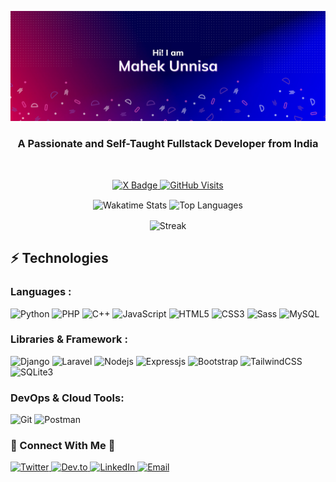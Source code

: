 <p align="center">
  <img src="https://github.com/MahekUnnisa/MahekUnnisa/blob/main/README%20Header.png" alt="Header Image" />
</p>

<h3 align="center">A Passionate and Self-Taught Fullstack Developer from India</h3>

<br />

<p align="center">
  <a href="https://x.com/themahekunnisa">
    <img src="https://img.shields.io/twitter/follow/themahekunnisa?style=for-the-badge&logo=x&logoColor=black&color=white&labelColor=white" alt="X Badge" />
  </a>
  <a href="https://github.com/MahekUnnisa">
    <img src="https://komarev.com/ghpvc/?username=mahekunnisa&label=PROFILE+VIEWS&style=for-the-badge&logo=github&logoColor=black&labelColor=white&color=ff69b4" alt="GitHub Visits" />
  </a>
</p>

<p align="center">
  <img height=200 width=48% align="center" src="https://github-readme-stats.vercel.app/api/wakatime?username=mahekunnisa&layout=compact&theme=radical&hide_border=true&langs_count=8" alt="Wakatime Stats" />
  <img height=200 width=48% align="center" src="https://github-readme-stats.vercel.app/api/top-langs/?username=mahekunnisa&layout=compact&theme=radical&hide_border=true" alt="Top Languages" />
<p align="center">
	<img height=200 align="center" src="https://streak-stats.demolab.com/?user=mahekunnisa&layout=compact&theme=radical&hide_border=true&hide_total_contributions=true" alt="Streak" />
</p>
</p>

## ⚡ Technologies

### Languages :

![Python](https://img.shields.io/badge/-Python-blue?style=for-the-badge&logo=Python&logoColor=white)
![PHP](https://img.shields.io/badge/-php-purple?style=for-the-badge&logo=PHP&logoColor=white)
![C++](https://img.shields.io/badge/-C++-00599C?style=for-the-badge&logo=C++)
![JavaScript](https://img.shields.io/badge/-JavaScript-EDD718?style=for-the-badge&logo=javascript&logoColor=white)
![HTML5](https://img.shields.io/badge/-HTML5-DD4B25?style=for-the-badge&logo=html5&logoColor=white)
![CSS3](https://img.shields.io/badge/-CSS3-3595CF?style=for-the-badge&logo=css3&logoColor=white)
![Sass](https://img.shields.io/badge/-sass-C76494?style=for-the-badge&logo=sass&logoColor=white)
![MySQL](https://img.shields.io/badge/-MySQL-EA8C10?style=for-the-badge&logo=mysql&logoColor=white)

### Libraries & Framework :

![Django](https://img.shields.io/badge/-Django-29A373?style=for-the-badge&logo=Django&logoColor=white)
![Laravel](https://img.shields.io/badge/-Laravel-563D7C?style=for-the-badge&logo=Laravel&logoColor=white)
![Nodejs](https://img.shields.io/badge/-Nodejs-67B73D?style=for-the-badge&logo=Node.js&logoColor=white)
![Expressjs](https://img.shields.io/badge/-Expressjs-grey?style=for-the-badge&logo=Node.js&logoColor=white)
![Bootstrap](https://img.shields.io/badge/-Bootstrap-563D7C?style=for-the-badge&logo=bootstrap&logoColor=white)
![TailwindCSS](https://img.shields.io/badge/-TailwindCSS-darkblue?style=for-the-badge&logo=TailwindCSS&logoColor=white)
![SQLite3](https://img.shields.io/badge/-SQLite3-87D5F1.svg?style=for-the-badge&logo=sqlite&logoColor=white)

### DevOps & Cloud Tools:

![Git](https://img.shields.io/badge/-Git-gray?style=for-the-badge&logo=git&logoColor=white)
![Postman](https://img.shields.io/badge/Postman-FF6C37?style=for-the-badge&logo=postman&logoColor=white)

<h3 align="left">🌟 Connect With Me 🌟</h3>

<p align="left">
  <a href="https://twitter.com/themahekunnisa" target="_blank">
    <img src="https://logo.clearbit.com/twitter.com" alt="Twitter" height="40" width="40" />
  </a>
  <a href="https://dev.to/themahekunnisa" target="_blank">
    <img src="https://logo.clearbit.com/dev.to" alt="Dev.to" height="40" width="40" />
  </a>
  <a href="https://linkedin.com/in/mahekunnisa" target="_blank">
    <img src="https://logo.clearbit.com/linkedin.com" alt="LinkedIn" height="35" width="35" />
  </a>
  <a href="mailto:mahekunnisa011@gmail.com" target="_blank">
    <img src="https://logo.clearbit.com/gmail.com" alt="Email" height="40" width="40" />
  </a>
</p>
